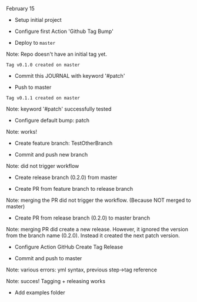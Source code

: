 February 15

- Setup initial project

- Configure first Action 'Github Tag Bump' 

- Deploy to `master`

Note: Repo doesn't have an initial tag yet.

`Tag v0.1.0 created on master` 

- Commit this JOURNAL with keyword '#patch'

- Push to master

`Tag v0.1.1 created on master` 

Note: keyword '#patch' successfully tested

- Configure default bump: patch

Note: works!

- Create feature branch: TestOtherBranch

- Commit and push new branch

Note: did not trigger workflow

- Create release branch (0.2.0) from master

- Create PR from feature branch to release branch

Note: merging the PR did not trigger the workflow. (Because NOT merged to master)

- Create PR from release branch (0.2.0) to master branch

Note: merging PR did create a new release. However, it ignored the version from the branch name (0.2.0). Instead it created the next patch version.

- Configure Action GitHub Create Tag Release

- Commit and push to master

Note: various errors: yml syntax, previous step->tag reference

Note: succes! Tagging + releasing works

- Add examples folder

